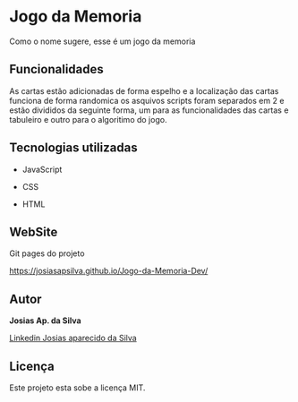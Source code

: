 # Jogo da Memoria

Como o nome sugere, esse é um jogo da memoria 


## Funcionalidades

As cartas estão adicionadas de forma espelho e a localização das cartas funciona de forma randomica 
os asquivos scripts foram separados em 2 e estão divididos da seguinte forma, um para as funcionalidades das cartas e tabuleiro
e outro para o algoritimo do jogo.


## Tecnologias utilizadas

* JavaScript

* CSS

* HTML


## WebSite

Git pages do projeto

<https://josiasapsilva.github.io/Jogo-da-Memoria-Dev/>


## Autor

**Josias Ap. da Silva**

[Linkedin Josias aparecido da Silva](https://www.linkedin.com/in/josias-aparecido-da-silva/)


## Licença

Este projeto esta sobe a licença MIT.
